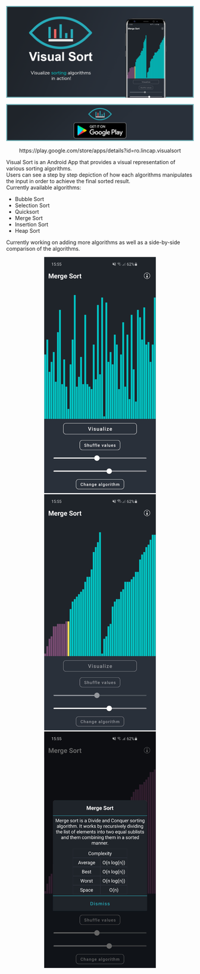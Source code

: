<p align="center"> <img src="Design Documents/Banner.png"/> </p> 
<p align="center"> <img src="Design Documents/googleplay.png" href="https://play.google.com/store/apps/details?id=ro.lincap.visualsort"/> </p>
<p align="center"> https://play.google.com/store/apps/details?id=ro.lincap.visualsort </p> 

Visual Sort is an Android App that provides a visual representation of various sorting algorithms. <br/>
Users can see a step by step depiction of how each algorithms manipulates the input in order to achieve the final sorted result. <br/>
Currently available algorithms:

* Bubble Sort <br/>
* Selection Sort <br/>
* Quicksort <br/>
* Merge Sort <br/>
* Insertion Sort <br/>
* Heap Sort <br/>

Currently working on adding more algorithms as well as a side-by-side comparison of the algorithms.

<p align="center"> <img src="Design Documents/Screenshot_base.jpg" width=300px/>   <img src="Design Documents/Screenshot_sorting.jpg" width=300px/>   <img src="Design Documents/Screenshot_info.jpg" width=300px/> </p>
